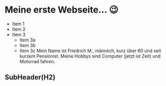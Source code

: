 # Meine erste Webseite... 😉
* Item 1
* Item 2
* Item 3
  * Item 3a
  * Item 3b
  * Item 3c
Mein Name ist Friedrich M., männlich, kurz über 60 und seit kurzem Pensionist.
Meine Hobbys sind Computer (jetzt ist Zeit) und Motorrad fahren.
## SubHeader(H2)